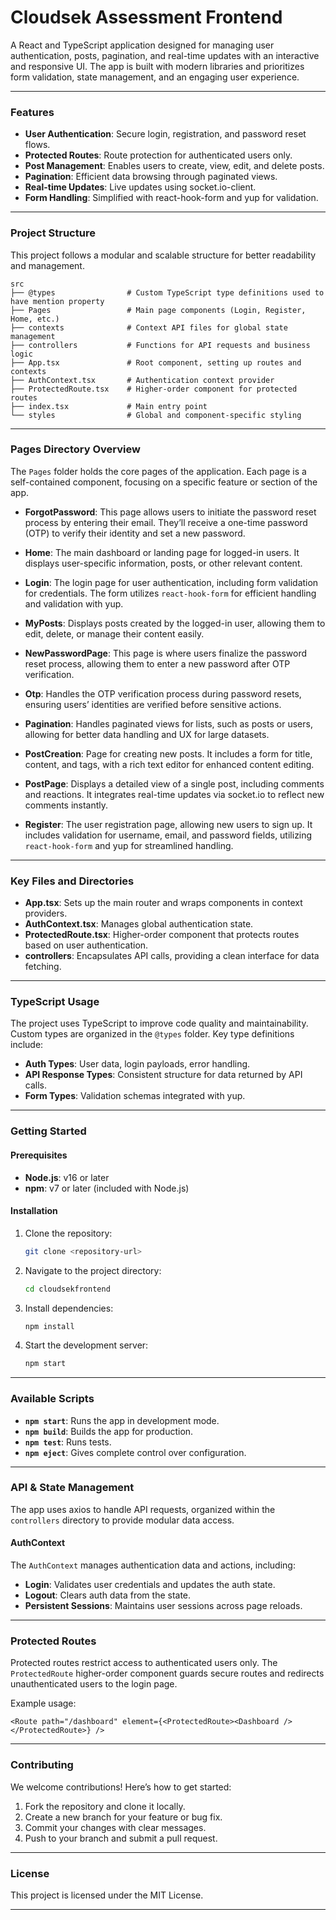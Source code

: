 
# Cloudsek Assessment Frontend

A React and TypeScript application designed for managing user authentication, posts, pagination, and real-time updates with an interactive and responsive UI. The app is built with modern libraries and prioritizes form validation, state management, and an engaging user experience.

---

### Features

- **User Authentication**: Secure login, registration, and password reset flows.
- **Protected Routes**: Route protection for authenticated users only.
- **Post Management**: Enables users to create, view, edit, and delete posts.
- **Pagination**: Efficient data browsing through paginated views.
- **Real-time Updates**: Live updates using socket.io-client.
- **Form Handling**: Simplified with react-hook-form and yup for validation.

---

### Project Structure

This project follows a modular and scalable structure for better readability and management.

    src
    ├── @types                # Custom TypeScript type definitions used to have mention property
    ├── Pages                 # Main page components (Login, Register, Home, etc.)
    ├── contexts              # Context API files for global state management
    ├── controllers           # Functions for API requests and business logic
    ├── App.tsx               # Root component, setting up routes and contexts
    ├── AuthContext.tsx       # Authentication context provider
    ├── ProtectedRoute.tsx    # Higher-order component for protected routes
    ├── index.tsx             # Main entry point
    └── styles                # Global and component-specific styling

---

### Pages Directory Overview

The `Pages` folder holds the core pages of the application. Each page is a self-contained component, focusing on a specific feature or section of the app.

- **ForgotPassword**: This page allows users to initiate the password reset process by entering their email. They’ll receive a one-time password (OTP) to verify their identity and set a new password.

- **Home**: The main dashboard or landing page for logged-in users. It displays user-specific information, posts, or other relevant content.

- **Login**: The login page for user authentication, including form validation for credentials. The form utilizes `react-hook-form` for efficient handling and validation with yup.

- **MyPosts**: Displays posts created by the logged-in user, allowing them to edit, delete, or manage their content easily.

- **NewPasswordPage**: This page is where users finalize the password reset process, allowing them to enter a new password after OTP verification.

- **Otp**: Handles the OTP verification process during password resets, ensuring users’ identities are verified before sensitive actions.

- **Pagination**: Handles paginated views for lists, such as posts or users, allowing for better data handling and UX for large datasets.

- **PostCreation**: Page for creating new posts. It includes a form for title, content, and tags, with a rich text editor for enhanced content editing.

- **PostPage**: Displays a detailed view of a single post, including comments and reactions. It integrates real-time updates via socket.io to reflect new comments instantly.

- **Register**: The user registration page, allowing new users to sign up. It includes validation for username, email, and password fields, utilizing `react-hook-form` and yup for streamlined handling.

---

### Key Files and Directories

- **App.tsx**: Sets up the main router and wraps components in context providers.
- **AuthContext.tsx**: Manages global authentication state.
- **ProtectedRoute.tsx**: Higher-order component that protects routes based on user authentication.
- **controllers**: Encapsulates API calls, providing a clean interface for data fetching.

---

### TypeScript Usage

The project uses TypeScript to improve code quality and maintainability. Custom types are organized in the `@types` folder. Key type definitions include:

- **Auth Types**: User data, login payloads, error handling.
- **API Response Types**: Consistent structure for data returned by API calls.
- **Form Types**: Validation schemas integrated with yup.

---

### Getting Started

#### Prerequisites

- **Node.js**: v16 or later
- **npm**: v7 or later (included with Node.js)

#### Installation

1. Clone the repository:
   ```bash
   git clone <repository-url>
   ```

2. Navigate to the project directory:
   ```bash
   cd cloudsekfrontend
   ```

3. Install dependencies:
   ```bash
   npm install
   ```

4. Start the development server:
   ```bash
   npm start
   ```

---

### Available Scripts

- **`npm start`**: Runs the app in development mode.
- **`npm build`**: Builds the app for production.
- **`npm test`**: Runs tests.
- **`npm eject`**: Gives complete control over configuration.

---

### API & State Management

The app uses axios to handle API requests, organized within the `controllers` directory to provide modular data access. 

#### AuthContext

The `AuthContext` manages authentication data and actions, including:

- **Login**: Validates user credentials and updates the auth state.
- **Logout**: Clears auth data from the state.
- **Persistent Sessions**: Maintains user sessions across page reloads.

---

### Protected Routes

Protected routes restrict access to authenticated users only. The `ProtectedRoute` higher-order component guards secure routes and redirects unauthenticated users to the login page.

Example usage:

```tsx
<Route path="/dashboard" element={<ProtectedRoute><Dashboard /></ProtectedRoute>} />
```

---

### Contributing

We welcome contributions! Here’s how to get started:

1. Fork the repository and clone it locally.
2. Create a new branch for your feature or bug fix.
3. Commit your changes with clear messages.
4. Push to your branch and submit a pull request.

---

### License

This project is licensed under the MIT License.

---

